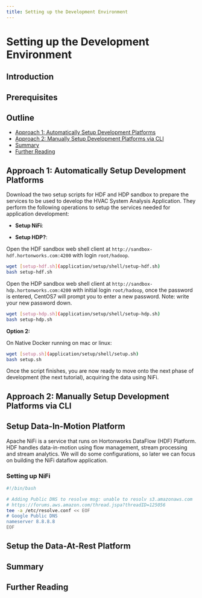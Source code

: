 ```yaml
---
title: Setting up the Development Environment
---
```


# Setting up the Development Environment

## Introduction

## Prerequisites

## Outline

- [Approach 1: Automatically Setup Development Platforms](#approach-1-automatically-setup-development-platforms)
- [Approach 2: Manually Setup Development Platforms via CLI](#approach-2-manually-setup-development-platforms-via-cli)
- [Summary](#summary)
- [Further Reading](#further-readings)

## Approach 1: Automatically Setup Development Platforms

Download the two setup scripts for HDF and HDP sandbox to prepare the services
to be used to develop the HVAC System Analysis Application. They perform the
following operations to setup the services needed for application development:

- **Setup NiFi**:

- **Setup HDP?**:

Open the HDF sandbox web shell client at `http://sandbox-hdf.hortonworks.com:4200` with login `root/hadoop`.

~~~bash
wget [setup-hdf.sh](application/setup/shell/setup-hdf.sh)
bash setup-hdf.sh
~~~

Open the HDP sandbox web shell client at `http://sandbox-hdp.hortonworks.com:4200` with initial login `root/hadoop`,
once the password is entered, CentOS7 will prompt you to enter a new password. Note: write your new password down.

~~~bash
wget [setup-hdp.sh](application/setup/shell/setup-hdp.sh)
bash setup-hdp.sh
~~~

**Option 2:**

On Native Docker running on mac or linux:

~~~bash
wget [setup.sh](application/setup/shell/setup.sh)
bash setup.sh
~~~

Once the script finishes, you are now ready to move onto the next phase of development (the next tutorial), acquiring the data using NiFi.

## Approach 2: Manually Setup Development Platforms via CLI

## Setup Data-In-Motion Platform

Apache NiFi is a service that runs on Hortonworks DataFlow (HDF) Platform. HDF handles data-in-motion using flow management, stream processing and stream analytics. We will do some configurations, so later we can focus on building the NiFi dataflow application.

### Setting up NiFi

~~~bash
#!/bin/bash

# Adding Public DNS to resolve msg: unable to resolv s3.amazonaws.com
# https://forums.aws.amazon.com/thread.jspa?threadID=125056
tee -a /etc/resolve.conf << EOF
# Google Public DNS
nameserver 8.8.8.8
EOF
~~~

## Setup the Data-At-Rest Platform

## Summary

## Further Reading

